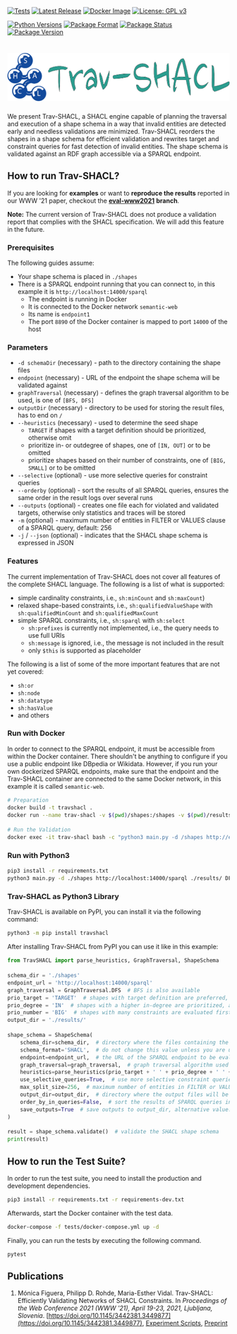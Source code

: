 [![Tests](https://github.com/SDM-TIB/Trav-SHACL/actions/workflows/test.yml/badge.svg)](https://github.com/SDM-TIB/Trav-SHACL/actions/workflows/test.yml)
[![Latest Release](http://img.shields.io/github/release/SDM-TIB/Trav-SHACL.svg?logo=github)](https://github.com/SDM-TIB/Trav-SHACL/releases)
[![Docker Image](https://img.shields.io/badge/Docker%20Image-sdmtib/travshacl-blue?logo=Docker)](https://hub.docker.com/r/sdmtib/travshacl)
[![License: GPL v3](https://img.shields.io/badge/License-GPLv3-blue.svg)](LICENSE)

[![Python Versions](https://img.shields.io/pypi/pyversions/TravSHACL)](https://pypi.org/project/TravSHACL)
[![Package Format](https://img.shields.io/pypi/format/TravSHACL)](https://pypi.org/project/TravSHACL)
[![Package Status](https://img.shields.io/pypi/status/TravSHACL)](https://pypi.org/project/TravSHACL)
[![Package Version](https://img.shields.io/pypi/v/TravSHACL)](https://pypi.org/project/TravSHACL)

# ![Logo](https://raw.githubusercontent.com/SDM-TIB/Trav-SHACL/master/images/logo.png "Logo")

We present Trav-SHACL, a SHACL engine capable of planning the traversal and execution of a shape schema in a way that invalid entities are detected early and needless validations are minimized.
Trav-SHACL reorders the shapes in a shape schema for efficient validation and rewrites target and constraint queries for fast detection of invalid entities.
The shape schema is validated against an RDF graph accessible via a SPARQL endpoint.

## How to run Trav-SHACL?
If you are looking for **examples** or want to **reproduce the results** reported in our WWW '21 paper, checkout the [**eval-www2021**](https://github.com/SDM-TIB/Trav-SHACL/tree/eval-www2021) **branch**.

**Note:** The current version of Trav-SHACL does not produce a validation report that complies with the SHACL specification.
We will add this feature in the future.

### Prerequisites
The following guides assume:
* Your shape schema is placed in `./shapes`
* There is a SPARQL endpoint running that you can connect to, in this example it is `http://localhost:14000/sparql`
  * The endpoint is running in Docker
  * It is connected to the Docker network `semantic-web`
  * Its name is `endpoint1`
  * The port `8890` of the Docker container is mapped to port `14000` of the host

### Parameters
* `-d schemaDir` (necessary) - path to the directory containing the shape files
* `endpoint` (necessary) - URL of the endpoint the shape schema will be validated against
* `graphTraversal` (necessary) - defines the graph traversal algorithm to be used, is one of `[BFS, DFS]`
* `outputDir` (necessary) - directory to be used for storing the result files, has to end on `/`
* `--heuristics` (necessary) - used to determine the seed shape
  * `TARGET` if shapes with a target definition should be prioritized, otherwise omit
  * prioritize in- or outdegree of shapes, one of `[IN, OUT]` or to be omitted
  * prioritize shapes based on their number of constraints, one of `[BIG, SMALL]` or to be omitted
* `--selective` (optional) - use more selective queries for constraint queries
* `--orderby` (optional) - sort the results of all SPARQL queries, ensures the same order in the result logs over several runs
* `--outputs` (optional) - creates one file each for violated and validated targets, otherwise only statistics and traces will be stored
* `-m` (optional) - maximum number of entities in FILTER or VALUES clause of a SPARQL query, default: 256
* `-j` / `--json` (optional) - indicates that the SHACL shape schema is expressed in JSON

### Features
The current implementation of Trav-SHACL does not cover all features of the complete SHACL language.
The following is a list of what is supported:

- simple cardinality constraints, i.e., `sh:minCount` and `sh:maxCount`)
- relaxed shape-based constraints, i.e., `sh:qualifiedValueShape` with `sh:qualifiedMinCount` and `sh:qualifiedMaxCount`
- simple SPARQL constraints, i.e., `sh:sparql` with `sh:select`
  - `sh:prefixes` is currently not implemented, i.e., the query needs to use full URIs
  - `sh:message` is ignored, i.e., the message is not included in the result
  - only `$this` is supported as placeholder

The following is a list of some of the more important features that are not yet covered:
- `sh:or`
- `sh:node`
- `sh:datatype`
- `sh:hasValue`
- and others

### Run with Docker
In order to connect to the SPARQL endpoint, it must be accessible from within the Docker container.
There shouldn't be anything to configure if you use a public endpoint like DBpedia or Wikidata.
However, if you run your own dockerized SPARQL endpoints, make sure that the endpoint and the Trav-SHACL container are connected to the same Docker network, in this example it is called `semantic-web`.
```bash
# Preparation
docker build -t travshacl .
docker run --name trav-shacl -v $(pwd)/shapes:/shapes -v $(pwd)/results:/results --network=semantic-web -d travshacl

# Run the Validation
docker exec -it trav-shacl bash -c "python3 main.py -d /shapes http://endpoint1:8890/sparql /results/ DFS --heuristics TARGET IN BIG --orderby --selective --outputs"
```

### Run with Python3
```bash
pip3 install -r requirements.txt
python3 main.py -d ./shapes http://localhost:14000/sparql ./results/ DFS --heuristics TARGET IN BIG --orderby --selective --outputs
```

### Trav-SHACL as Python3 Library
Trav-SHACL is available on PyPI, you can install it via the following command:
```bash
python3 -m pip install travshacl
```

After installing Trav-SHACL from PyPI you can use it like in this example:
```python
from TravSHACL import parse_heuristics, GraphTraversal, ShapeSchema

schema_dir = './shapes'
endpoint_url = 'http://localhost:14000/sparql'
graph_traversal = GraphTraversal.DFS  # BFS is also available
prio_target = 'TARGET'  # shapes with target definition are preferred, alternative value: ''
prio_degree = 'IN'  # shapes with a higher in-degree are prioritized, alternative value 'OUT'
prio_number = 'BIG'  # shapes with many constraints are evaluated first, alternative value 'SMALL'
output_dir = './results/'

shape_schema = ShapeSchema(
    schema_dir=schema_dir,  # directory where the files containing the shapes definitions are stored
    schema_format='SHACL',  # do not change this value unless you are using the legacy JSON format
    endpoint=endpoint_url,  # the URL of the SPARQL endpoint to be evaluated, alternatively an RDFLib graph can be passed
    graph_traversal=graph_traversal,  # graph traversal algorithm used for planning the shapes order
    heuristics=parse_heuristics(prio_target + ' ' + prio_degree + ' ' + prio_number),  # heuristics to be used for planning the evaluation order
    use_selective_queries=True,  # use more selective constraint queries, alternative value: False
    max_split_size=256,  # maximum number of entities in FILTER or VALUES clause
    output_dir=output_dir,  # directory where the output files will be stored
    order_by_in_queries=False,  # sort the results of SPARQL queries in order to ensure the same order across several runs
    save_outputs=True  # save outputs to output_dir, alternative value: False
)

result = shape_schema.validate()  # validate the SHACL shape schema
print(result)
```

## How to run the Test Suite?
In order to run the test suite, you need to install the production and development dependencies.
```bash
pip3 install -r requirements.txt -r requirements-dev.txt
```
Afterwards, start the Docker container with the test data.
```bash
docker-compose -f tests/docker-compose.yml up -d
```
Finally, you can run the tests by executing the following command.
```bash
pytest
```

## Publications
1. Mónica Figuera, Philipp D. Rohde, Maria-Esther Vidal. Trav-SHACL: Efficiently Validating Networks of SHACL Constraints. In _Proceedings of the Web Conference 2021 (WWW '21), April 19-23, 2021, Ljubljana, Slovenia_. [https://doi.org/10.1145/3442381.3449877](https://doi.org/10.1145/3442381.3449877), [Experiment Scripts](https://github.com/SDM-TIB/Trav-SHACL/tree/eval-www2021), [Preprint](https://arxiv.org/abs/2101.07136)
